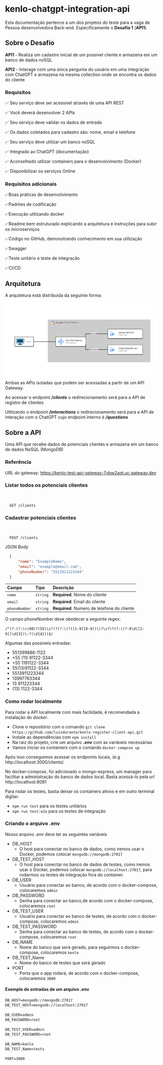 
# kenlo-chatgpt-integration-api

Esta documentação pertence a um dos projetos do teste para a vaga de Pessoa desenvolvedora Back-end. Especificamente o **Desafio 1** (**API1**)

## Sobre o Desafio

**API1** - Realiza um cadastro inicial de um possível cliente e armazena em um banco de dados noSQL

**API2** - Interage com uma única pergunta do usuário em uma integração com ChatGPT e armazena na mesma collection onde se encontra os dados do cliente

### Requisitos

✅ Seu serviço deve ser acessível através de uma API REST 

✅ Você deverá desenvolver 2 APIs 

✅ Seu serviço deve validar os dados de entrada

✅ Os dados coletados para cadastro são: nome, email e telefone

✅ Seu serviço deve utilizar um banco noSQL

✅ Integrado ao ChatGPT (documentação)

✅ Aconselhado utilizar containers para o desenvolvimento (Docker)

✅ Disponibilizar os serviços Online

### Requisitos adicionais

✅Boas práticas de desenvolvimento

✅Padrões de codificação

✅Execução utilizando docker

✅Readme bem estruturado explicando a arquitetura e instruções para subir os microserviços

✅Código no GitHub, demonstrando conhecimento em sua utilização

✅Swagger

✅Teste unitário e teste de integração

✅CI/CD

## Arquitetura 

A arquitetura está distribuida da seguinte forma:

![Architecture](./assets/architecture.png)

Ambas as APIs isoladas que podem ser acessadas a partir de um API Gateway. 

Ao acessar o endpoint **_/clients_** o redirecionamento será para a API de registro de clientes

Utilizando o endpoint **_/interactions_** o redirecionamento será para a API de interação com o ChatGPT cujo endpoint interno é **_/questions_**

## Sobre a API

Uma API que recebe dados de potenciais clientes e armazena em um banco de dados NoSQL (MongoDB)

### Referência

URL do gateway: https://kenlo-test-api-gateway-7vbw2aqt.uc.gateway.dev

### **Listar todos os potenciais clientes**

<br>

```http
  GET /clients
```

### **Cadastrar potenciais clientes**

<br>

```http
  POST /clients
```

JSON Body

```json
  {
	  "name": "ExampleName",
	  "email": "example@email.com",
	  "phoneNumber": "5513911223344"
  }
```

| Campo         | Tipo     | Descrição                                           |
| :------------ | :------- | :---------------------------------------------------|
| `name`        | `string` | **Required**. Nome do cliente                       |
| `email`       | `string` | **Required**. Email do cliente                      |
| `phoneNumber` | `string` | **Required**. Numero de telefone do cliente         |

O campo phoneNumber deve obedecer a seguinte regex: 

`/^(?:(?:\+|00)?(55)\s?)?(?:\(?([1-9][0-9])\)?\s?)?(?:((?:9\d|[2-9])\d{3})\-?(\d{4}))$/`

Algumas das possíveis entradas:

- 551399886-1122
- +55 (11) 91122-3344
- +55 1191122-3344
- 55(13)91122-3344
- 5513911223344
- 13997763344
- 13 911223344
- (13) 1122-3344

### Como rodar localmente

Para rodar a API localmente com mais facilidade, é recomendada a instalação do _docker_.

- Clone o repositório com o comando `git clone https://github.com/luisdurante/kenlo-register-client-api.git`
- Instale as dependências com `npm install`
- Na raiz do projeto, crie um arquivo _**.env**_ com as variáveis necessárias
- Vamos iniciar os containers com o comando `docker-compose up`

Após isso conseguimos acessar os endpoints locais, (e.g http://localhost:3000/clients)

No docker-compose, foi adicionado o mongo-express, um manager para facilitar a administração do banco de dados local. Basta acessá-lo pela url http://localhost:8081

Para rodar os testes, basta deixar os containers ativos e em outro terminal digitar:

- `npm run test` para os testes unitários
- `npm run test:e2e` para os testes de integração 

### Criando o arquivo .env
Nosso arquivo _.env_ deve ter as seguintes variáveis

- DB_HOST 
    - O host para conectar no banco de dados, como iremos usar o Docker, podemos colocar `mongodb://mongodb:27017`
- DB_TEST_HOST 
    - O host para conectar no banco de dados de testes, como iremos usar o Docker, podemos colocar `mongodb://localhost:27017`, para rodarmos os testes de integração fora do container.
- DB_USER 
    - Usuário para conectar ao banco, de acordo com o docker-compose, colocaremos `admin`
- DB_PASSWORD 
    - Senha para conectar ao banco,de acordo com o docker-compose, colocaremos `root`
- DB_TEST_USER 
    - Usuário para conectar ao banco de testes, de acordo com o docker-compose, colocaremos `admin`
- DB_TEST_PASSWORD 
    - Senha para conectar ao banco de testes, de acordo com o docker-compose, colocaremos `root`
- DB_NAME 
    - Nome do banco que será gerado, para seguirmos o docker-compose, colocaremos `kenlo`
- DB_TEST_Name
    - Nome do banco de testes que será gerado
- PORT
    - Porta que o app rodará, de acordo com o docker-compose, colocaremos `3000`

#### Exemplo de entradas de um arquivo .env

```text
DB_HOST=mongodb://mongodb:27017
DB_TEST_HOST=mongodb://localhost:27017

DB_USER=admin
DB_PASSWORD=root

DB_TEST_USER=admin
DB_TEST_PASSWORD=root

DB_NAME=kenlo
DB_TEST_Name=tests

PORT=3000
```
